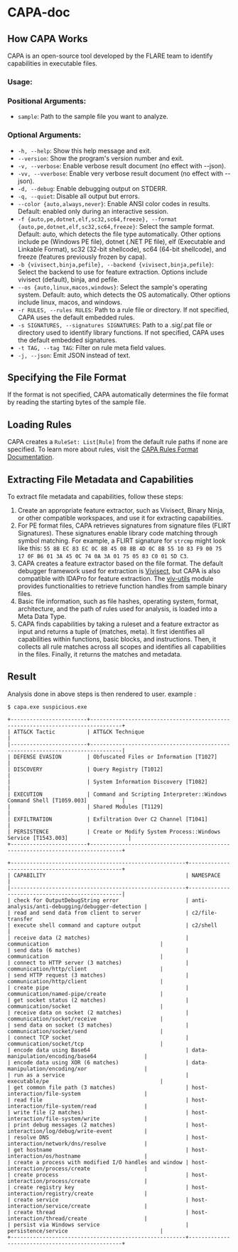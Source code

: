 # CAPA-doc
## How CAPA Works
CAPA is an open-source tool developed by the FLARE team to identify capabilities in executable files.

### Usage:

### Positional Arguments:
- `sample`: Path to the sample file you want to analyze.

### Optional Arguments:
- `-h, --help`: Show this help message and exit.
- `--version`: Show the program's version number and exit.
- `-v, --verbose`: Enable verbose result document (no effect with --json).
- `-vv, --vverbose`: Enable very verbose result document (no effect with --json).
- `-d, --debug`: Enable debugging output on STDERR.
- `-q, --quiet`: Disable all output but errors.
- `--color {auto,always,never}`: Enable ANSI color codes in results. Default: enabled only during an interactive session.
- `-f {auto,pe,dotnet,elf,sc32,sc64,freeze}, --format {auto,pe,dotnet,elf,sc32,sc64,freeze}`: Select the sample format. Default: auto, which detects the file type automatically. Other options include pe (Windows PE file), dotnet (.NET PE file), elf (Executable and Linkable Format), sc32 (32-bit shellcode), sc64 (64-bit shellcode), and freeze (features previously frozen by capa).
- `-b {vivisect,binja,pefile}, --backend {vivisect,binja,pefile}`: Select the backend to use for feature extraction. Options include vivisect (default), binja, and pefile.
- `--os {auto,linux,macos,windows}`: Select the sample's operating system. Default: auto, which detects the OS automatically. Other options include linux, macos, and windows.
- `-r RULES, --rules RULES`: Path to a rule file or directory. If not specified, CAPA uses the default embedded rules.
- `-s SIGNATURES, --signatures SIGNATURES`: Path to a .sig/.pat file or directory used to identify library functions. If not specified, CAPA uses the default embedded signatures.
- `-t TAG, --tag TAG`: Filter on rule meta field values.
- `-j, --json`: Emit JSON instead of text.

## Specifying the File Format
If the format is not specified, CAPA automatically determines the file format by reading the starting bytes of the sample file.

## Loading Rules
CAPA creates a `RuleSet: List[Rule]` from the default rule paths if none are specified. To learn more about rules, visit the [CAPA Rules Format Documentation](https://github.com/mandiant/capa-rules/blob/master/doc/format.md).

## Extracting File Metadata and Capabilities
To extract file metadata and capabilities, follow these steps:

1. Create an appropriate feature extractor, such as Vivisect, Binary Ninja, or other compatible workspaces, and use it for extracting capabilities.
2. For PE format files, CAPA retrieves signatures from signature files (FLIRT Signatures). These signatures enable library code matching through symbol matching. For example, a FLIRT signature for `strcmp` might look like this: `55 8B EC 83 EC 0C 8B 45 08 8B 4D 0C 8B 55 10 83 F9 00 75 17 0F B6 01 3A 45 0C 74 0A 3A 01 75 05 83 C0 01 5D C3`.
3. CAPA creates a feature extractor based on the file format. The default debugger framework used for extraction is [Vivisect](https://github.com/vivisect/vivisect), but CAPA is also compatible with IDAPro for feature extraction. The [viv-utils](https://github.com/williballenthin/viv-utils) module provides functionalities to retrieve function handles from sample binary files.
4. Basic file information, such as file hashes, operating system, format, architecture, and the path of rules used for analysis, is loaded into a Meta Data Type.
5. CAPA finds capabilities by taking a ruleset and a feature extractor as input and returns a tuple of (matches, meta). It first identifies all capabilities within functions, basic blocks, and instructions. Then, it collects all rule matches across all scopes and identifies all capabilities in the files. Finally, it returns the matches and metadata.

## Result
Analysis done in above steps is then rendered to user. example :

```
$ capa.exe suspicious.exe

+------------------------+--------------------------------------------------------------------------------+
| ATT&CK Tactic          | ATT&CK Technique                                                               |
|------------------------+--------------------------------------------------------------------------------|
| DEFENSE EVASION        | Obfuscated Files or Information [T1027]                                        |
| DISCOVERY              | Query Registry [T1012]                                                         |
|                        | System Information Discovery [T1082]                                           |
| EXECUTION              | Command and Scripting Interpreter::Windows Command Shell [T1059.003]           |
|                        | Shared Modules [T1129]                                                         |
| EXFILTRATION           | Exfiltration Over C2 Channel [T1041]                                           |
| PERSISTENCE            | Create or Modify System Process::Windows Service [T1543.003]                   |
+------------------------+--------------------------------------------------------------------------------+

+-------------------------------------------------------+-------------------------------------------------+
| CAPABILITY                                            | NAMESPACE                                       |
|-------------------------------------------------------+-------------------------------------------------|
| check for OutputDebugString error                     | anti-analysis/anti-debugging/debugger-detection |
| read and send data from client to server              | c2/file-transfer                                |
| execute shell command and capture output              | c2/shell                                        |
| receive data (2 matches)                              | communication                                   |
| send data (6 matches)                                 | communication                                   |
| connect to HTTP server (3 matches)                    | communication/http/client                       |
| send HTTP request (3 matches)                         | communication/http/client                       |
| create pipe                                           | communication/named-pipe/create                 |
| get socket status (2 matches)                         | communication/socket                            |
| receive data on socket (2 matches)                    | communication/socket/receive                    |
| send data on socket (3 matches)                       | communication/socket/send                       |
| connect TCP socket                                    | communication/socket/tcp                        |
| encode data using Base64                              | data-manipulation/encoding/base64               |
| encode data using XOR (6 matches)                     | data-manipulation/encoding/xor                  |
| run as a service                                      | executable/pe                                   |
| get common file path (3 matches)                      | host-interaction/file-system                    |
| read file                                             | host-interaction/file-system/read               |
| write file (2 matches)                                | host-interaction/file-system/write              |
| print debug messages (2 matches)                      | host-interaction/log/debug/write-event          |
| resolve DNS                                           | host-interaction/network/dns/resolve            |
| get hostname                                          | host-interaction/os/hostname                    |
| create a process with modified I/O handles and window | host-interaction/process/create                 |
| create process                                        | host-interaction/process/create                 |
| create registry key                                   | host-interaction/registry/create                |
| create service                                        | host-interaction/service/create                 |
| create thread                                         | host-interaction/thread/create                  |
| persist via Windows service                           | persistence/service                             |
+-------------------------------------------------------+-------------------------------------------------+
```
